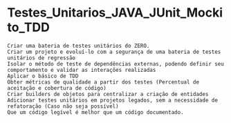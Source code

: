 # Testes_Unitarios_JAVA_JUnit_Mockito_TDD
    Criar uma bateria de testes unitários do ZERO.     
	Criar um projeto e evoluí-lo com a segurança de uma bateria de testes unitários de regressão     
	Isolar o método de teste de dependências externas, podendo definir seu comportamento e validar as interações realizadas     
	Aplicar o básico de TDD     
	Obter métricas de qualidade a partir dos testes (Percentual de aceitação e cobertura de código)     
	Criar builders de objetos para centralizar a criação de entidades     
	Adicionar testes unitários em projetos legados, sem a necessidade de refatoração (Caso não seja possível)    
	Que um código legível é melhor que um código documentado.
